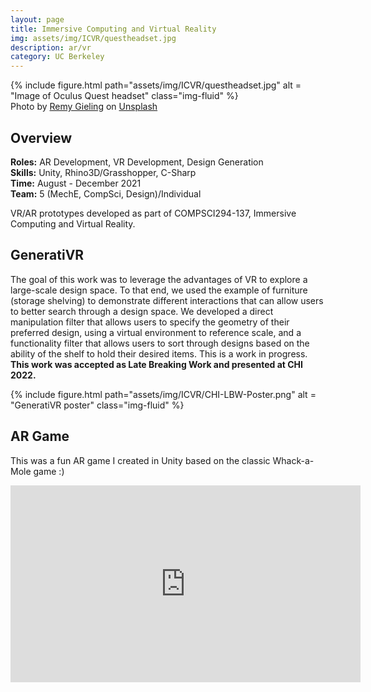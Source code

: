 ```yaml
---
layout: page
title: Immersive Computing and Virtual Reality
img: assets/img/ICVR/questheadset.jpg
description: ar/vr
category: UC Berkeley
---
```

<div class="row">
    <div class="w-50 p-3">
        {% include figure.html path="assets/img/ICVR/questheadset.jpg" alt = "Image of Oculus Quest headset" class="img-fluid" %}
    </div>
</div>
<div class="caption">
    Photo by <a href="https://unsplash.com/es/@gieling?utm_source=unsplash&utm_medium=referral&utm_content=creditCopyText">Remy Gieling</a> on <a href="https://unsplash.com/s/photos/virtual-reality?utm_source=unsplash&utm_medium=referral&utm_content=creditCopyText">Unsplash</a>
</div>

## Overview
**Roles:** AR Development, VR Development, Design Generation  
**Skills:** Unity, Rhino3D/Grasshopper, C-Sharp   
**Time:** August - December 2021  
**Team:** 5 (MechE, CompSci, Design)/Individual   

VR/AR prototypes developed as part of COMPSCI294-137, Immersive Computing and Virtual Reality. 

## GeneratiVR
The goal of this work was to leverage the advantages of VR to explore a large-scale design space. To that end, we used the example of furniture (storage shelving) to demonstrate
different interactions that can allow users to better search through a design space. We developed a direct manipulation filter that allows users to specify the geometry of their preferred design, using
a virtual environment to reference scale, and a functionality filter that allows users to sort through designs based on the ability of the shelf to hold their desired items. This is a work in progress.
**This work was accepted as Late Breaking Work and presented at CHI 2022.**
<div class="row">
    <div class="col-sm mt-3 mt-md-0">
        {% include figure.html path="assets/img/ICVR/CHI-LBW-Poster.png" alt = "GeneratiVR poster" class="img-fluid" %}
    </div>
</div>

## AR Game
This was a fun AR game I created in Unity based on the classic Whack-a-Mole game :) 
<iframe width="560" height="315" src="https://www.youtube.com/embed/rLoPeKM-KjM" frameborder="0" allow="accelerometer; autoplay; clipboard-write; encrypted-media; gyroscope; picture-in-picture" allowfullscreen></iframe>